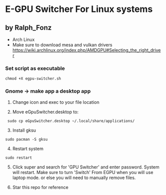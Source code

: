 # E-GPU Switcher For Linux systems

## by Ralph_Fonz
* Arch Linux
* Make sure to download mesa and vulkan drivers https://wiki.archlinux.org/index.php/AMDGPU#Selecting_the_right_driver
### Set script as executable

```chmod +X egpu-switcher.sh```

### Gnome -> make app a desktop app

1) Change icon and exec to your file location

2) Move eGpuSwitcher.desktop to:

``` sudo cp eGpuSwitcher.desktop ~/.local/share/applications/```

3) Install gksu

```sudo pacman -S gksu```

4) Restart system

```sudo restart```

5) Click super and search for 'GPU Switcher' and enter password. System will restart. Make sure to turn 'Switch' From EGPU when you will use laptop mode. or else you will need to manually remove files. 

6) Star this repo for reference